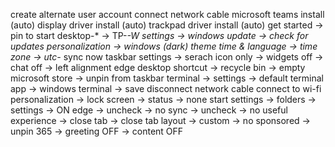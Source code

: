 create alternate user account
connect network cable
microsoft teams install (auto)
display driver install (auto)
trackpad driver install (auto)
get started -> pin to start
desktop-* -> TP-*-W
settings -> windows update -> check for updates
personalization -> windows (dark) theme
time & language -> time zone -> utc-*
sync now
taskbar settings -> serach icon only -> widgets off -> chat off -> left alignment
edge desktop shortcut -> recycle bin -> empty
microsoft store -> unpin from taskbar
terminal -> settings -> default terminal app -> windows terminal -> save
disconnect network cable
connect to wi-fi
personalization -> lock screen -> status -> none
start settings -> folders -> settings -> ON
edge -> uncheck -> no sync -> uncheck -> no useful experience -> close tab -> close tab
layout -> custom -> no sponsored -> unpin 365 -> greeting OFF -> content OFF
